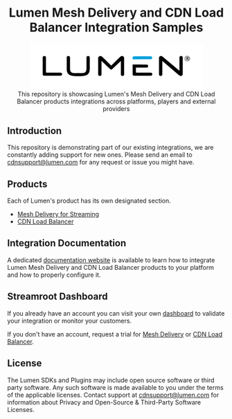 <head>
  <link rel="icon" type="image/x-icon" href="../favicon.png" />
</head>
<h1 align="center">
  Lumen Mesh Delivery and CDN Load Balancer Integration Samples
</h1>
<p align="center">
  <img alt="Streamroot" src="assets/lumen_logo.png" width="400" />
  <br />
  <span>This repository is showcasing Lumen's Mesh Delivery and CDN Load Balancer products integrations across platforms, players and external providers</span>
</p>


## Introduction

This repository is demonstrating part of our existing integrations, we are constantly adding support for new ones. Please send an email to [cdnsupport@lumen.com](mailto:cdnsupport@lumen.com) for any request or issue you might have.

## Products

Each of Lumen's product has its own designated section.

- [Mesh Delivery for Streaming](mesh-delivery)
- [CDN Load Balancer](cdn-load-balancer)

## Integration Documentation

A dedicated [documentation website](https://www.lumen.com/help/en-us/cdn/mesh-delivery-for-streaming.html) is available to learn how to integrate Lumen Mesh Delivery and CDN Load Balancer products to your platform and how to properly configure it.

## Streamroot Dashboard

If you already have an account you can visit your own [dashboard](https://dashboard.streamroot.io) to validate your integration or monitor your customers.

If you don't have an account, request a trial for [Mesh Delivery](https://www.lumen.com/en-us/edge-computing/mesh-delivery.html) or [CDN Load Balancer](https://www.lumen.com/en-us/edge-computing/cdn-load-balancer.html).

## License

The Lumen SDKs and Plugins may include open source software or third party software. Any such software is made available to you under the terms of the applicable licenses. Contact support at cdnsupport@lumen.com for information about Privacy and Open-Source & Third-Party Software Licenses.
